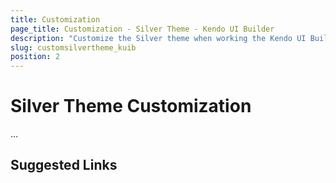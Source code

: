 ```yaml
---
title: Customization
page_title: Customization - Silver Theme - Kendo UI Builder
description: "Customize the Silver theme when working the Kendo UI Builder tool for creating and managing Angular and AngularJS-based web applications."
slug: customsilvertheme_kuib
position: 2
---
```


# Silver Theme Customization

...

## Suggested Links
